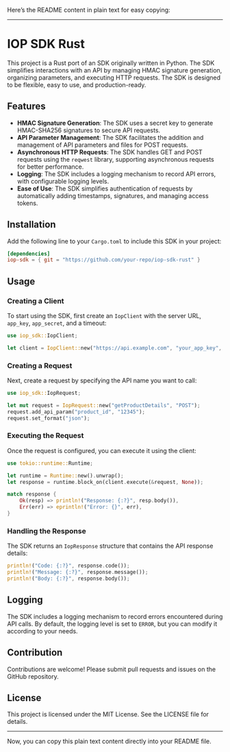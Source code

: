 Here’s the README content in plain text for easy copying:

---

# IOP SDK Rust

This project is a Rust port of an SDK originally written in Python. The SDK simplifies interactions with an API by managing HMAC signature generation, organizing parameters, and executing HTTP requests. The SDK is designed to be flexible, easy to use, and production-ready.

## Features

- **HMAC Signature Generation**: The SDK uses a secret key to generate HMAC-SHA256 signatures to secure API requests.
- **API Parameter Management**: The SDK facilitates the addition and management of API parameters and files for POST requests.
- **Asynchronous HTTP Requests**: The SDK handles GET and POST requests using the `reqwest` library, supporting asynchronous requests for better performance.
- **Logging**: The SDK includes a logging mechanism to record API errors, with configurable logging levels.
- **Ease of Use**: The SDK simplifies authentication of requests by automatically adding timestamps, signatures, and managing access tokens.

## Installation

Add the following line to your `Cargo.toml` to include this SDK in your project:

```toml
[dependencies]
iop-sdk = { git = "https://github.com/your-repo/iop-sdk-rust" }
```

## Usage

### Creating a Client

To start using the SDK, first create an `IopClient` with the server URL, `app_key`, `app_secret`, and a timeout:

```rust
use iop_sdk::IopClient;

let client = IopClient::new("https://api.example.com", "your_app_key", "your_app_secret", 30);
```

### Creating a Request

Next, create a request by specifying the API name you want to call:

```rust
use iop_sdk::IopRequest;

let mut request = IopRequest::new("getProductDetails", "POST");
request.add_api_param("product_id", "12345");
request.set_format("json");
```

### Executing the Request

Once the request is configured, you can execute it using the client:

```rust
use tokio::runtime::Runtime;

let runtime = Runtime::new().unwrap();
let response = runtime.block_on(client.execute(&request, None));

match response {
    Ok(resp) => println!("Response: {:?}", resp.body()),
    Err(err) => eprintln!("Error: {}", err),
}
```

### Handling the Response

The SDK returns an `IopResponse` structure that contains the API response details:

```rust
println!("Code: {:?}", response.code());
println!("Message: {:?}", response.message());
println!("Body: {:?}", response.body());
```

## Logging

The SDK includes a logging mechanism to record errors encountered during API calls. By default, the logging level is set to `ERROR`, but you can modify it according to your needs.

## Contribution

Contributions are welcome! Please submit pull requests and issues on the GitHub repository.

## License

This project is licensed under the MIT License. See the LICENSE file for details.

---

Now, you can copy this plain text content directly into your README file.